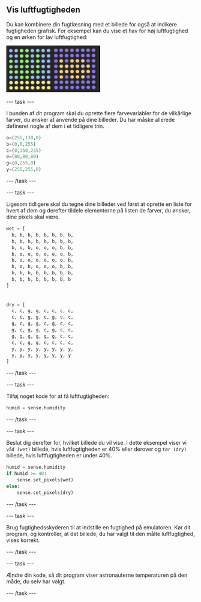 ## Vis luftfugtigheden

Du kan kombinere din fugtlæsning med et billede for også at indikere fugtigheden grafisk. For eksempel kan du vise et hav for høj luftfugtighed og en ørken for lav luftfugtighed:

![Våd og tør](images/wet-dry.png)

--- task ---

I bunden af dit program skal du oprette flere farvevariabler for de vilkårlige farver, du ønsker at anvende på dine billeder. Du har måske allerede defineret nogle af dem i et tidligere trin.

```python
o=(255,130,0)
b=(0,0,255)
c=(0,150,255)
e=(80,80,80)
g=(0,255,0)
y=(255,255,0)
```

--- /task ---

--- task ---

Ligesom tidligere skal du tegne dine billeder ved først at oprette en liste for hvert af dem og derefter tildele elementerne på listen de farver, du ønsker, dine pixels skal være.

```python
wet = [
  b, b, b, b, b, b, b, b,
  b, b, b, b, b, b, b, b,
  b, o, b, o, o, o, b, b,
  b, o, o, o, o, e, o, b,
  b, o, o, o, o, o, o, b,
  b, o, b, o, o, o, b, b,
  b, b, b, b, b, b, b, b,
  b, b, b, b, b, b, b, b
]


dry = [
  c, c, g, g, c, c, c, c,
  c, c, g, g, c, g, c, c,
  g, c, g, g, c, g, c, c,
  g, c, g, g, c, g, c, c,
  g, g, g, g, g, g, c, c,
  c, c, g, g, c, c, c, c,
  y, y, y, y, y, y, y, y,
  y, y, y, y, y, y, y, y
]
```

--- /task ---

--- task ---

Tilføj noget kode for at få luftfugtigheden:

```python
humid = sense.humidity
```

--- /task ---

--- task ---

Beslut dig derefter for, hvilket billede du vil vise. I dette eksempel viser vi `våd (wet)` billede, hvis luftfugtigheden er 40% eller derover og `tør (dry)` billede, hvis luftfugtigheden er under 40%.

```python
humid = sense.humidity
if humid >= 40:
    sense.set_pixels(wet)
else:
    sense.set_pixels(dry)
```

--- /task ---

--- task ---

Brug fugtighedsskyderen til at indstille en fugtighed på emulatoren. Kør dit program, og kontroller, at det billede, du har valgt til den målte luftfugtighed, vises korrekt.

--- /task ---

--- task ---

Ændre din kode, så dit program viser astronauterne temperaturen på den måde, du selv har valgt.

--- /task ---